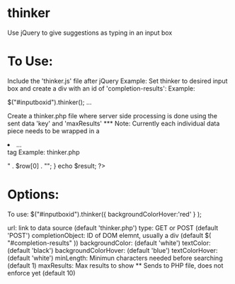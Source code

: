 # thinker
Use jQuery to give suggestions as typing in an input box

# To Use:
Include the 'thinker.js' file after jQuery Example: <script src="thinker.js"></script>
Set thinker to desired input box and create a div with an id of 'completion-results': 
Example:

  $("#inputboxid").thinker();
  ...
  <div id="completion-results"></div>

Create a thinker.php file where server side processing is done using the sent data 'key' and 'maxResults'
*** Note: Currently each individual data piece needs to be wrapped in a <li>...</li> tag
Example: thinker.php

  <?php 
  $sql = "SELECT TOP " . $_POST['maxResults'] . " [column] FROM [table] WHERE [column] LIKE (?)"; 
  $param = ['%' . $_POST['key'] . '%'];
  $stmt = sqlsrv_query($conn, $sql, $param);  
  if (!$stmt) {
	  die( print_r( sqlsrv_errors(), true));
  }
  $result = "";
  while($row = sqlsrv_fetch_array($stmt, SQLSRV_FETCH_NUMERIC)) {
    $result = $result . "<li>" . $row[0] . "</li>";
  }
  echo $result;
  ?>
  
# Options:
To use: 
  $("#inputboxid").thinker({ backgroundColorHover:'red' } );

  url: link to data source (default 'thinker.php')
  type: GET or POST (default 'POST')
  completionObject: ID of DOM elemnt, usually a div (default $( "#completion-results" ))
  backgroundColor: (default 'white')
  textColor: (default 'black')
  backgroundColorHover: (default 'blue')
  textColorHover: (default 'white')
  minLength: Minimun characters needed before searching (default 1)
  maxResults: Max results to show ** Sends to PHP file, does not enforce yet (default 10)
  
